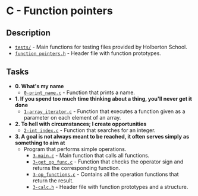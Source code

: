 # C - Function pointers

## Description

* [`tests/`](./tests) - Main functions for testing files provided by Holberton School.
* [`function_pointers.h`](./function_pointers.h) - Header file with function prototypes.

## Tasks

* **0. What's my name**
  * [`0-print_name.c`](./0-print_name.c) - Function that prints a name.
* **1. If you spend too much time thinking about a thing, you'll never get it done**
  * [`1-array_iterator.c`](./1-array_iterator.c) - Function that executes a function given as a parameter on each element of an array.
* **2. To hell with circumstances; I create opportunities**
  * [`2-int_index.c`](./2-int_index.c) - Function that searches for an integer.
* **3. A goal is not always meant to be reached, it often serves simply as something to aim at**
  * Program that performs simple operations.
    * [`3-main.c`](./3-main.c) - Main function that calls all functions.
    * [`3-get_op_func.c`](./3-get_op_func.c) - Function that checks the operator sign and returns the corresponding function.
    * [`3-op_functions.c`](./3-op_functions.c) - Contains all the operation functions that return the result.
    * [`3-calc.h`](./3-calc.h) - Header file with function prototypes and a structure.
